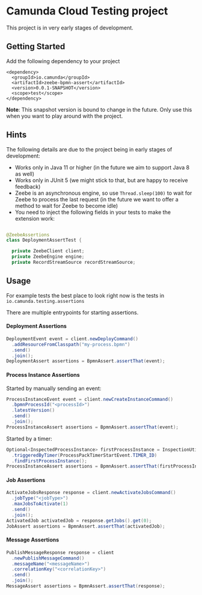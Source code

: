 # Camunda Cloud Testing project

This project is in very early stages of development.

## Getting Started

Add the following dependency to your project
```
<dependency>
  <groupId>io.camunda</groupId>
  <artifactId>zeebe-bpmn-assert</artifactId>
  <version>0.0.1-SNAPSHOT</version>
  <scope>test</scope>
</dependency>
```

**Note**: This snapshot version is bound to change in the future. Only use this when you want to play around with the project.

## Hints

The following details are due to the project being in early stages of development:

* Works only in Java 11 or higher (in the future we aim to support Java 8 as well)
* Works only in JUnit 5 (we might stick to that, but are happy to receive feedback)
* Zeebe is an asynchronous engine, so use `Thread.sleep(100)` to wait for Zeebe to process the last request (in the
  future we want to offer a method to wait for Zeebe to become idle)
* You need to inject the following fields in your tests to make the extension work:

```java

@ZeebeAssertions
class DeploymentAssertTest {

  private ZeebeClient client;
  private ZeebeEngine engine;
  private RecordStreamSource recordStreamSource;
```

## Usage

For example tests the best place to look right now is the tests in `io.camunda.testing.assertions`

There are multiple entrypoints for starting assertions.

#### Deployment Assertions
```java
DeploymentEvent event = client.newDeployCommand()
  .addResourceFromClasspath("my-process.bpmn")
  .send()
  .join();
DeploymentAssert assertions = BpmnAssert.assertThat(event);
```

#### Process Instance Assertions
Started by manually sending an event:
```java
ProcessInstanceEvent event = client.newCreateInstanceCommand()
  .bpmnProcessId("<processId>")
  .latestVersion()
  .send()
  .join();
ProcessInstanceAssert assertions = BpmnAssert.assertThat(event);
```

Started by a timer:
```java
Optional<InspectedProcessInstance> firstProcessInstance = InspectionUtility.findProcessEvents()
  .triggeredByTimer(ProcessPackTimerStartEvent.TIMER_ID)
  .findFirstProcessInstance();
ProcessInstanceAssert assertions = BpmnAssert.assertThat(firstProcessInstance.get());
```

#### Job Assertions
```java
ActivateJobsResponse response = client.newActivateJobsCommand()
  .jobType("<jobType>")
  .maxJobsToActivate(1)
  .send()
  .join();
ActivatedJob activatedJob = response.getJobs().get(0);
JobAssert assertions = BpmnAssert.assertThat(activatedJob);
```

#### Message Assertions
```java
PublishMessageResponse response = client
  .newPublishMessageCommand()
  .messageName("<messageName>")
  .correlationKey("<correlationKey>")
  .send()
  .join();
MessageAssert assertions = BpmnAssert.assertThat(response);
```
